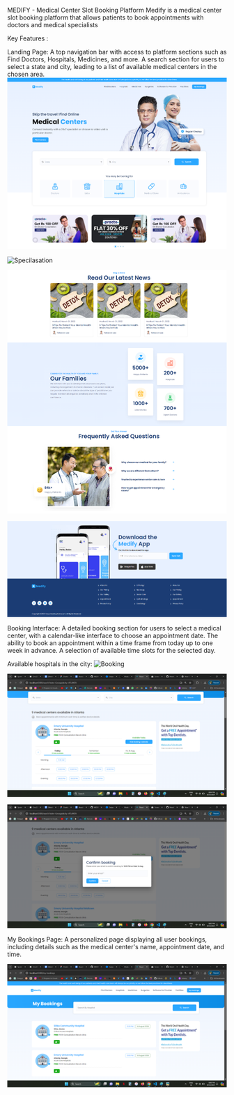 MEDIFY - Medical Center Slot Booking Platform
Medify is a medical center slot booking platform that allows patients to book appointments with doctors and medical specialists

Key Features :

Landing Page:
A top navigation bar with access to platform sections such as Find Doctors, Hospitals, Medicines, and more.
A search section for users to select a state and city, leading to a list of available medical centers in the chosen area.
![Landing Page](src/Images/herosection.png)

![Specilasation](src/Images/landingpage.png)

![Blogs and overall consumers](src/Images/consumers.png)

![Footer section](src/Images/footer.png)

Booking Interface:
A detailed booking section for users to select a medical center, with a calendar-like interface to choose an appointment date.
The ability to book an appointment within a time frame from today up to one week in advance.
A selection of available time slots for the selected day.

Available hospitals in the city:
![Booking](src/Images/slotbooking.png)

![select date and time](src/Images/slotdateandtime.png)

![confirm Booking](src/Images/slotbookingconf.png)

My Bookings Page:
A personalized page displaying all user bookings, including details such as the medical center's name, appointment date, and time.

![Post Booking](src/Images/postslotbooking.png)



